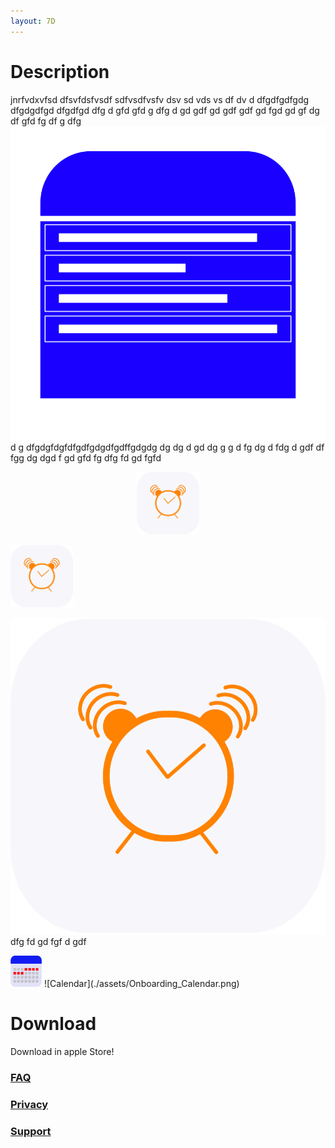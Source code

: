 ```yaml
---
layout: 7D
---
```

# Description
jnrfvdxvfsd
dfsvfdsfvsdf sdfvsdfvsfv dsv sd vds vs df dv  d dfgdfgdfgdg dfgdgdfgd  dfgdfgd dfg d gfd gfd g dfg d gd gdf gd gdf
gdf gd fgd gd gf dg df gfd fg df
g dfg
![Plan](./assets/Onboarding_plan.png)
d g dfgdgfdgfdfgdfgdgdfgdffgdgdg dg dg d gd dg g g d fg dg d fdg d gdf df fgg dg dgd f gd gfd fg dfg fd gd fgfd

<p align="center">
  <img src="./assets/Onboarding_reminder.png" width="100" height="100">
</p>

<img src="./assets/Onboarding_reminder.png" width="100" height="100">

![Reminder](./assets/Onboarding_reminder.png)
 dfg fd gd fgf d gdf
 
 <img src="./assets/Onboarding_Calendar.png" width="50" height="50">
 ![Calendar](./assets/Onboarding_Calendar.png)

# Download
Download in apple Store!

### [FAQ](./faq.html)

### [Privacy](./privacy.html)

### [Support](./support.html)
